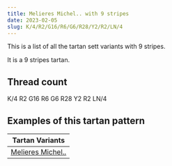 ```yaml
---
title: Melieres Michel.. with 9 stripes
date: 2023-02-05
slug: K/4/R2/G16/R6/G6/R28/Y2/R2/LN/4
---
```

This is a list of all the tartan sett variants with 9 stripes.

It is a 9 stripes tartan.


## Thread count
K/4 R2 G16 R6 G6 R28 Y2 R2 LN/4

## Examples of this tartan pattern

| Tartan Variants |
|---------------|
| [Melieres Michel..](/variants/k/4/r2/g16/r6/g6/r28/y2/r2/ln/4-g008000-k000000-lne0e0e0-rc00000-yf0c000)||
